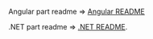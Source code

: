 Angular part readme => [Angular README](https://github.com/Siekiera989/competency-task/blob/main/angular-reusable-components/README.md)

.NET part readme => [.NET README](https://github.com/Siekiera989/competency-task/blob/main/net-rule-engine/readme.md).
